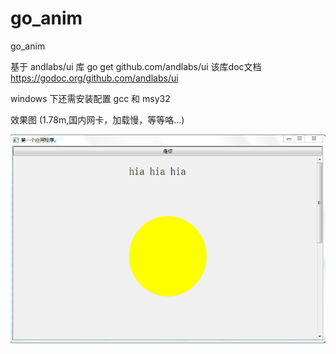 # go_anim
go_anim

基于 andlabs/ui 库 
go get github.com/andlabs/ui
该库doc文档 https://godoc.org/github.com/andlabs/ui

windows 下还需安装配置 gcc 和 msy32

效果图 (1.78m,国内网卡，加载慢，等等咯...)

![Alt text](https://github.com/hu5712022/go_anim/blob/master/show_demo.gif)

